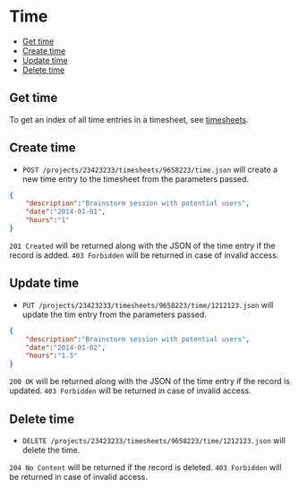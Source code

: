 Time
====================

* [Get time](https://github.com/sdplabs/proofhub-api/blob/master/sections/timesheets.md#get-timesheet)
* [Create time](#create-time)
* [Update time](#update-time)
* [Delete time](#delete-time)

Get time
----------------

To get an index of all time entries in a timesheet, see [timesheets](https://github.com/sdplabs/proofhub-api/blob/master/sections/timesheets.md#get-timesheet).

Create time
----------------

* `POST /projects/23423233/timesheets/9658223/time.json` will create a new time entry to the timesheet from the parameters passed. 

```json
{
	"description":"Brainstorm session with potential users",
	"date":"2014-01-01",
	"hours":"1"
}
```

`201 Created` will be returned along with the JSON of the time entry if the record is added. `403 Forbidden` will be returned in case of invalid access.

Update time
----------------

* `PUT /projects/23423233/timesheets/9658223/time/1212123.json` will update the tim entry from the parameters passed.

```json
{
	"description":"Brainstorm session with potential users",
	"date":"2014-01-02",
	"hours":"1.5"
}
```

`200 OK` will be returned along with the JSON of the time entry if the record is updated. `403 Forbidden` will be returned in case of invalid access.

Delete time
----------------

* `DELETE /projects/23423233/timesheets/9658223/time/1212123.json` will delete the time.

`204 No Content` will be returned if the record is deleted. `403 Forbidden` will be returned in case of invalid access.
